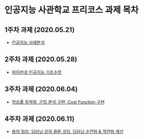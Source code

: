 # 인공지능 사관학교 프리코스 과제 목차

## 1주차 과제 (2020.05.21)
* [인공지능 사례분석](https://github.com/Suppppppp/pre_gj_ai/blob/master/Week1_assignment.ipynb)
## 2주차 과제 (2020.05.28)
* [파이썬과 인공지능 기초수학](https://github.com/Suppppppp/pre_gj_ai/blob/master/Week2_assignment.ipynb)
## 3주차 과제 (2020.06.04)
* [학습률 최적화, 군집 분석 구현, Cost Function 구현](https://github.com/Suppppppp/pre_gj_ai/blob/master/Week3_assignment.ipynb)
## 4주차 과제 (2020.06.11)
* [용어 정리, 딥러닝 강의 클론 코딩, 딥러닝 순전파 & 역전파 계산](https://github.com/Suppppppp/pre_gj_ai/blob/master/Week4_assignment.ipynb)
